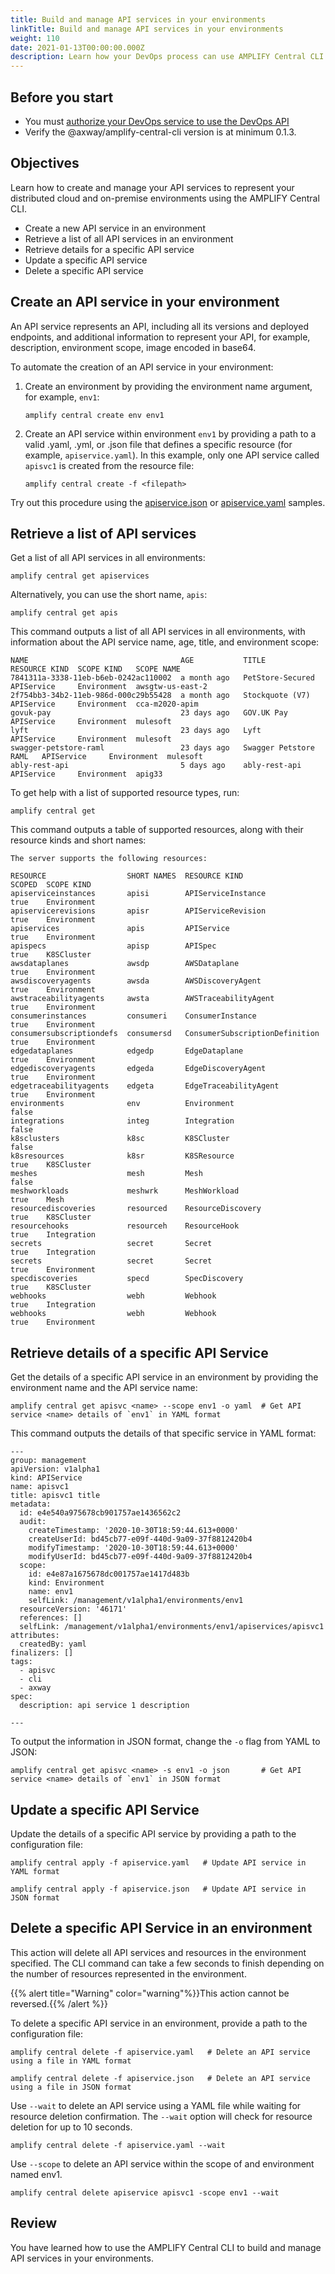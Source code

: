 ```yaml
---
title: Build and manage API services in your environments
linkTitle: Build and manage API services in your environments
weight: 110
date: 2021-01-13T00:00:00.000Z
description: Learn how your DevOps process can use AMPLIFY Central CLI to build and manage API services in your environments.
---
```


## Before you start

* You must [authorize your DevOps service to use the DevOps API](/docs/central/cli_central/cli_install/#authorize-your-cli-to-use-the-amplify-central-apis)
* Verify the @axway/amplify-central-cli version is at minimum 0.1.3.

## Objectives

Learn how to create and manage your API services to represent your distributed cloud and on-premise environments using the AMPLIFY Central CLI.

* Create a new API service in an environment
* Retrieve a list of all API services in an environment
* Retrieve details for a specific API service
* Update a specific API service
* Delete a specific API service

## Create an API service in your environment

An API service represents an API, including all its versions and deployed endpoints, and additional information to represent your API, for example, description, environment scope, image encoded in base64.

To automate the creation of an API service in your environment:

1. Create an environment by providing the environment name argument, for example, `env1`:

    ```
    amplify central create env env1
    ```

2. Create an API service within environment `env1` by providing a path to a valid .yaml, .yml, or .json file that defines a specific resource (for example, `apiservice.yaml`).  In this example, only one API service called `apisvc1` is created from the resource file:

    ```
    amplify central create -f <filepath>
    ```

Try out this procedure using the [apiservice.json](https://axway-open-docs.netlify.app/samples/central/apiservice.json) or [apiservice.yaml](https://axway-open-docs.netlify.app/samples/central/apiservice.yaml) samples.

## Retrieve a list of API services

Get a list of all API services in all environments:

```
amplify central get apiservices
```

Alternatively, you can use the short name, `apis`:

```
amplify central get apis
```

This command outputs a list of all API services in all environments, with information about the API service name, age, title, and environment scope:

```
NAME                                  AGE           TITLE                   RESOURCE KIND  SCOPE KIND   SCOPE NAME
7841311a-3338-11eb-b6eb-0242ac110002  a month ago   PetStore-Secured        APIService     Environment  awsgtw-us-east-2
2f754bb3-34b2-11eb-986d-000c29b55428  a month ago   Stockquote (V7)         APIService     Environment  cca-m2020-apim
govuk-pay                             23 days ago   GOV.UK Pay              APIService     Environment  mulesoft
lyft                                  23 days ago   Lyft                    APIService     Environment  mulesoft
swagger-petstore-raml                 23 days ago   Swagger Petstore RAML   APIService     Environment  mulesoft
ably-rest-api                         5 days ago    ably-rest-api           APIService     Environment  apig33
```

To get help with a list of supported resource types, run:

```
amplify central get
```

This command outputs a table of supported resources, along with their resource kinds and short names:

```
The server supports the following resources:

RESOURCE                  SHORT NAMES  RESOURCE KIND                   SCOPED  SCOPE KIND
apiserviceinstances       apisi        APIServiceInstance              true    Environment
apiservicerevisions       apisr        APIServiceRevision              true    Environment
apiservices               apis         APIService                      true    Environment
apispecs                  apisp        APISpec                         true    K8SCluster
awsdataplanes             awsdp        AWSDataplane                    true    Environment
awsdiscoveryagents        awsda        AWSDiscoveryAgent               true    Environment
awstraceabilityagents     awsta        AWSTraceabilityAgent            true    Environment
consumerinstances         consumeri    ConsumerInstance                true    Environment
consumersubscriptiondefs  consumersd   ConsumerSubscriptionDefinition  true    Environment
edgedataplanes            edgedp       EdgeDataplane                   true    Environment
edgediscoveryagents       edgeda       EdgeDiscoveryAgent              true    Environment
edgetraceabilityagents    edgeta       EdgeTraceabilityAgent           true    Environment
environments              env          Environment                     false
integrations              integ        Integration                     false
k8sclusters               k8sc         K8SCluster                      false
k8sresources              k8sr         K8SResource                     true    K8SCluster
meshes                    mesh         Mesh                            false
meshworkloads             meshwrk      MeshWorkload                    true    Mesh
resourcediscoveries       resourced    ResourceDiscovery               true    K8SCluster
resourcehooks             resourceh    ResourceHook                    true    Integration
secrets                   secret       Secret                          true    Integration
secrets                   secret       Secret                          true    Environment
specdiscoveries           specd        SpecDiscovery                   true    K8SCluster
webhooks                  webh         Webhook                         true    Integration
webhooks                  webh         Webhook                         true    Environment
```

## Retrieve details of a specific API Service

Get the details of a specific API service in an environment by providing the environment name and the API service name:

```
amplify central get apisvc <name> --scope env1 -o yaml  # Get API service <name> details of `env1` in YAML format
```

This command outputs the details of that specific service in YAML format:

```
---
group: management
apiVersion: v1alpha1
kind: APIService
name: apisvc1
title: apisvc1 title
metadata:
  id: e4e540a975678cb901757ae1436562c2
  audit:
    createTimestamp: '2020-10-30T18:59:44.613+0000'
    createUserId: bd45cb77-e09f-440d-9a09-37f8812420b4
    modifyTimestamp: '2020-10-30T18:59:44.613+0000'
    modifyUserId: bd45cb77-e09f-440d-9a09-37f8812420b4
  scope:
    id: e4e87a1675678dc001757ae1417d483b
    kind: Environment
    name: env1
    selfLink: /management/v1alpha1/environments/env1
  resourceVersion: '46171'
  references: []
  selfLink: /management/v1alpha1/environments/env1/apiservices/apisvc1
attributes:
  createdBy: yaml
finalizers: []
tags:
  - apisvc
  - cli
  - axway
spec:
  description: api service 1 description

---
```

To output the information in JSON format, change the `-o` flag from YAML to JSON:

```
amplify central get apisvc <name> -s env1 -o json       # Get API service <name> details of `env1` in JSON format
```

## Update a specific API Service

Update the details of a specific API service by providing a path to the configuration file:

```
amplify central apply -f apiservice.yaml   # Update API service in YAML format
```

```
amplify central apply -f apiservice.json   # Update API service in JSON format
```

## Delete a specific API Service in an environment

This action will delete all API services and resources in the environment specified. The CLI command can take a few seconds to finish depending on the number of resources represented in the environment.

{{% alert title="Warning" color="warning"%}}This action cannot be reversed.{{% /alert %}}

To delete a specific API service in an environment, provide a path to the configuration file:

```
amplify central delete -f apiservice.yaml   # Delete an API service using a file in YAML format
```

```
amplify central delete -f apiservice.json   # Delete an API service using a file in JSON format
```

Use `--wait` to delete an API service using a YAML file while waiting for resource deletion confirmation. The `--wait` option will check for resource deletion for up to 10 seconds.

```
amplify central delete -f apiservice.yaml --wait
```

Use `--scope` to delete an API service within the scope of and environment named env1.

```
amplify central delete apiservice apisvc1 -scope env1 --wait
```

## Review

You have learned how to use the AMPLIFY Central CLI to build and manage API services in your environments.
